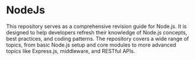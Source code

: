 # NodeJs
This repository serves as a comprehensive revision guide for Node.js. It is designed to help developers refresh their knowledge of Node.js concepts, best practices, and coding patterns. The repository covers a wide range of topics, from basic Node.js setup and core modules to more advanced topics like Express.js, middleware, and RESTful APIs.
